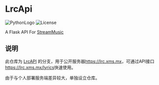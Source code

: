 # LrcApi

![PythonLogo](https://img.shields.io/badge/Python-3.9|3.10|3.11-blue.svg)
![License](https://img.shields.io/badge/license-Apache2.0-yellow.svg)

A Flask API For [StreamMusic](https://github.com/gitbobobo/StreamMusic)

## 说明

此仓库为 [LrcAPI](https://github.com/HisAtri/LrcApi) 的分支，用于公开服务器<https://lrc.xms.mx>，可通过API接口<https://lrc.xms.mx/lyrics>快速使用。

由于与个人部署服务端差异较大，单独设立仓库。
